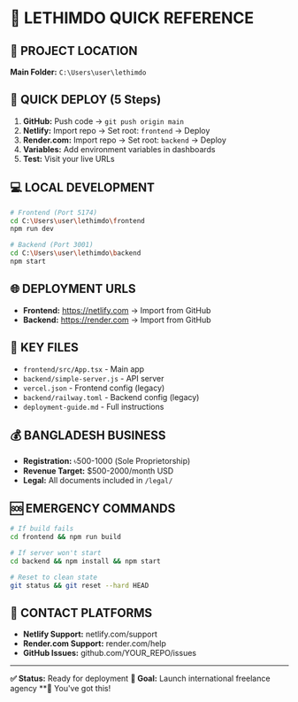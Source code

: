# 🔧 LETHIMDO QUICK REFERENCE

## 📍 PROJECT LOCATION
**Main Folder:** `C:\Users\user\lethimdo`

## 🚀 QUICK DEPLOY (5 Steps)
1. **GitHub:** Push code → `git push origin main`
2. **Netlify:** Import repo → Set root: `frontend` → Deploy
3. **Render.com:** Import repo → Set root: `backend` → Deploy  
4. **Variables:** Add environment variables in dashboards
5. **Test:** Visit your live URLs

## 💻 LOCAL DEVELOPMENT
```bash
# Frontend (Port 5174)
cd C:\Users\user\lethimdo\frontend
npm run dev

# Backend (Port 3001)  
cd C:\Users\user\lethimdo\backend
npm start
```

## 🌐 DEPLOYMENT URLS
- **Frontend:** https://netlify.com → Import from GitHub
- **Backend:** https://render.com → Import from GitHub

## 🔑 KEY FILES
- `frontend/src/App.tsx` - Main app
- `backend/simple-server.js` - API server
- `vercel.json` - Frontend config (legacy)
- `backend/railway.toml` - Backend config (legacy)
- `deployment-guide.md` - Full instructions

## 💰 BANGLADESH BUSINESS
- **Registration:** ৳500-1000 (Sole Proprietorship)
- **Revenue Target:** $500-2000/month USD
- **Legal:** All documents included in `/legal/`

## 🆘 EMERGENCY COMMANDS
```bash
# If build fails
cd frontend && npm run build

# If server won't start
cd backend && npm install && npm start

# Reset to clean state
git status && git reset --hard HEAD
```

## 📱 CONTACT PLATFORMS
- **Netlify Support:** netlify.com/support
- **Render.com Support:** render.com/help
- **GitHub Issues:** github.com/YOUR_REPO/issues

---
**✅ Status:** Ready for deployment
**🎯 Goal:** Launch international freelance agency
**💪 You've got this!